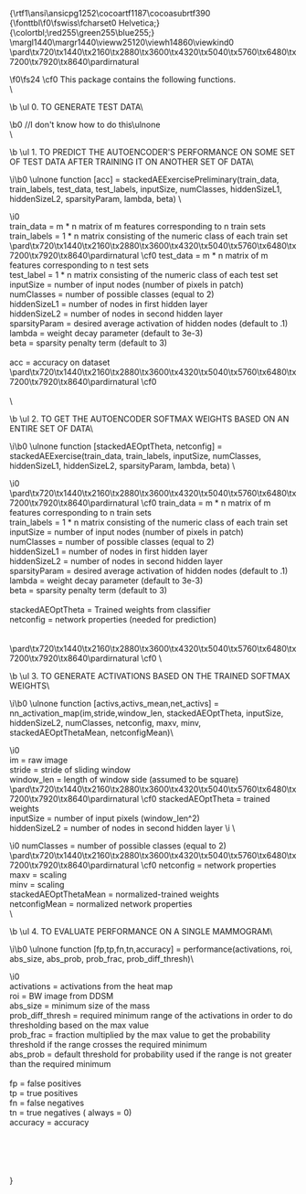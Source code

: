 {\rtf1\ansi\ansicpg1252\cocoartf1187\cocoasubrtf390
{\fonttbl\f0\fswiss\fcharset0 Helvetica;}
{\colortbl;\red255\green255\blue255;}
\margl1440\margr1440\vieww25120\viewh14860\viewkind0
\pard\tx720\tx1440\tx2160\tx2880\tx3600\tx4320\tx5040\tx5760\tx6480\tx7200\tx7920\tx8640\pardirnatural

\f0\fs24 \cf0 This package contains the following functions. \
\

\b \ul 0. TO GENERATE TEST DATA\

\b0 //I don't know how to do this\ulnone \
\

\b \ul 1. TO PREDICT THE AUTOENCODER'S PERFORMANCE ON SOME SET OF TEST DATA AFTER TRAINING IT ON ANOTHER SET OF DATA\

\i\b0 \ulnone function [acc] = stackedAEExercisePreliminary(train_data, train_labels, test_data, test_labels, inputSize, numClasses, hiddenSizeL1, hiddenSizeL2, sparsityParam, lambda, beta)    \

\i0 \
train_data = m * n matrix of m features corresponding to n train sets\
train_labels = 1 * n matrix consisting of the numeric class of each train set\
\pard\tx720\tx1440\tx2160\tx2880\tx3600\tx4320\tx5040\tx5760\tx6480\tx7200\tx7920\tx8640\pardirnatural
\cf0 test_data = m * n matrix of m features corresponding to n test sets\
test_label = 1 * n matrix consisting of the numeric class of each test set\
inputSize = number of input nodes (number of pixels in patch)\
numClasses = number of possible classes (equal to 2)\
hiddenSizeL1 = number of nodes in first hidden layer\
hiddenSizeL2 = number of nodes in second hidden layer\
sparsityParam = desired average activation of hidden nodes (default to .1)\
lambda = weight decay parameter (default to 3e-3)\
beta = sparsity penalty term (default to 3)\
\
acc = accuracy on dataset\
\pard\tx720\tx1440\tx2160\tx2880\tx3600\tx4320\tx5040\tx5760\tx6480\tx7200\tx7920\tx8640\pardirnatural
\cf0 \
\
\

\b \ul 2. TO GET THE AUTOENCODER SOFTMAX WEIGHTS BASED ON AN ENTIRE SET OF DATA\

\i\b0 \ulnone function [stackedAEOptTheta, netconfig] = stackedAEExercise(train_data, train_labels, inputSize, numClasses, hiddenSizeL1, hiddenSizeL2, sparsityParam, lambda, beta) \

\i0 \
\pard\tx720\tx1440\tx2160\tx2880\tx3600\tx4320\tx5040\tx5760\tx6480\tx7200\tx7920\tx8640\pardirnatural
\cf0 train_data = m * n matrix of m features corresponding to n train sets\
train_labels = 1 * n matrix consisting of the numeric class of each train set\
inputSize = number of input nodes (number of pixels in patch)\
numClasses = number of possible classes (equal to 2)\
hiddenSizeL1 = number of nodes in first hidden layer\
hiddenSizeL2 = number of nodes in second hidden layer\
sparsityParam = desired average activation of hidden nodes (default to .1)\
lambda = weight decay parameter (default to 3e-3)\
beta = sparsity penalty term (default to 3)\
\
stackedAEOptTheta = Trained weights from classifier\
netconfig = network properties (needed for prediction)\
\
\
\pard\tx720\tx1440\tx2160\tx2880\tx3600\tx4320\tx5040\tx5760\tx6480\tx7200\tx7920\tx8640\pardirnatural
\cf0 \

\b \ul 3. TO GENERATE ACTIVATIONS BASED ON THE TRAINED SOFTMAX WEIGHTS\

\i\b0 \ulnone function [activs,activs_mean,net_activs] = nn_activation_map(im,stride,window_len, stackedAEOptTheta, inputSize, hiddenSizeL2, numClasses, netconfig, maxv, minv, stackedAEOptThetaMean, netconfigMean)\

\i0 \
im = raw image\
stride = stride of sliding window\
window_len = length of window side (assumed to be square)\
\pard\tx720\tx1440\tx2160\tx2880\tx3600\tx4320\tx5040\tx5760\tx6480\tx7200\tx7920\tx8640\pardirnatural
\cf0 stackedAEOptTheta = trained weights\
inputSize = number of input pixels (window_len^2)\
hiddenSizeL2 = number of nodes in second hidden layer
\i \

\i0 numClasses = number of possible classes (equal to 2)\
\pard\tx720\tx1440\tx2160\tx2880\tx3600\tx4320\tx5040\tx5760\tx6480\tx7200\tx7920\tx8640\pardirnatural
\cf0 netconfig = network properties\
maxv = scaling \
minv = scaling\
stackedAEOptThetaMean = normalized-trained weights\
netconfigMean = normalized network properties\
\

\b \ul 4. TO EVALUATE PERFORMANCE ON A SINGLE MAMMOGRAM\

\i\b0 \ulnone function [fp,tp,fn,tn,accuracy] = performance(activations, roi, abs_size, abs_prob, prob_frac, prob_diff_thresh)\

\i0 \
activations = activations from the heat map\
roi = BW image from DDSM\
abs_size = minimum size of the mass\
prob_diff_thresh = required minimum range of the activations in order to do thresholding based on the max value\
prob_frac = fraction multiplied by the max value to get the probability threshold if the range crosses the required minimum\
abs_prob = default threshold for probability used if the range is not greater than the required minimum\
\
fp = false positives\
tp = true positives\
fn = false negatives\
tn = true negatives ( always = 0)\
accuracy = accuracy\
\
\
\
\
\
}